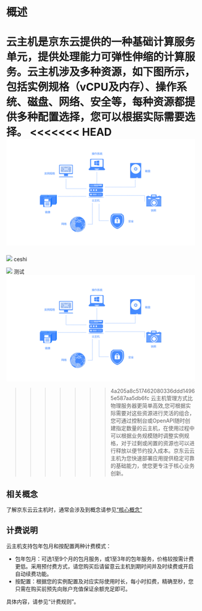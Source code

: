 # 概述
云主机是京东云提供的一种基础计算服务单元，提供处理能力可弹性伸缩的计算服务。云主机涉及多种资源，如下图所示，包括实例规格（vCPU及内存）、操作系统、磁盘、网络、安全等，每种资源都提供多种配置选择，您可以根据实际需要选择。
<<<<<<< HEAD
![](../../../../image/vm/Product-Introduction-Overview.png)
=======

![](https://github.com/jdcloudcom/cn/blob/edit/image/vm/Product-Introduction-Overview.png)
ceshi 

![](/cn/blob/edit/image/vm/Product-Introduction-Overview.png)
测试
![](../../../../image/vm/Product-Introduction-Overview.png)

>>>>>>> 4a205a8c517462080336ddd14965e587aa5db6fc
云主机管理方式比物理服务器更简单高效,您可根据实际需要对这些资源进行灵活的组合，您可通过控制台或OpenAPI随时创建指定数量的云主机，在使用过程中可以根据业务规模随时调整实例规格，对于过剩或闲置的资源也可以进行释放以便节约投入成本。京东云云主机为您快速部署应用提供稳定可靠的基础能力，使您更专注于核心业务创新。

## 相关概念
了解京东云云主机时，通常会涉及到概念请参见[“核心概念”](Core-Concepts.md)

## 计费说明
云主机支持包年包月和按配置两种计费模式：

* 包年包月：可选1至9个月的包月服务，或1至3年的包年服务，价格较按需计费更低。采用预付费方式，请您购买后请留意云主机到期时间并及时续费或开启自动续费功能。
* 按配置：根据您的实例配置及对应实际使用时长，每小时扣费，精确至秒，您只需在购买前预先向账户充值保证余额充足即可。

具体内容，请参见“计费规则”。 


